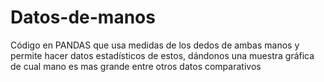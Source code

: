 # Datos-de-manos
Código en PANDAS que usa medidas de los dedos de ambas manos y permite hacer datos estadísticos de estos, dándonos  una muestra gráfica de cual mano es mas grande entre otros datos comparativos
